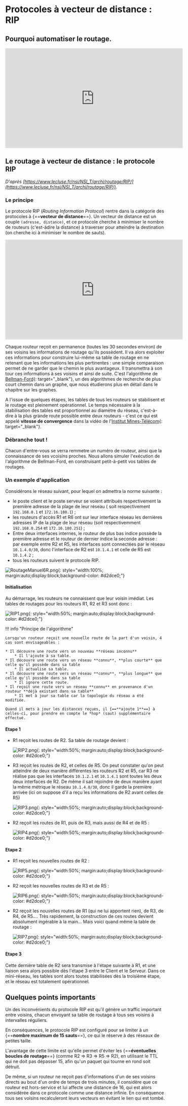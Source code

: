 # Protocoles à vecteur de distance : RIP

## Pourquoi automatiser le routage.

<iframe width="560" height="315" src="https://www.youtube.com/embed/sT9-IcbjqzI" title="YouTube video player" frameborder="0" allow="accelerometer; autoplay; clipboard-write; encrypted-media; gyroscope; picture-in-picture" allowfullscreen></iframe>

## Le routage à vecteur de distance : le protocole RIP

*D'après [https://www.lecluse.fr/nsi/NSI_T/archi/routage/RIP/](https://www.lecluse.fr/nsi/NSI_T/archi/routage/RIP/).*

### Le principe

Le protocole RIP (*Routing Information Protocol*) rentre dans la catégorie des protocoles à {==**vecteur de distance**==}. Un vecteur de distance est un couple `(adresse, distance)`, et ce protocole cherche à minimiser le nombre de routeurs (c'est-àdire la distance) à traverser pour atteindre la destination (on cherche ici à minimiser le nombre de sauts).

<iframe width="560" height="315" src="https://www.youtube.com/embed/kzablGaqUXM" title="YouTube video player" frameborder="0" allow="accelerometer; autoplay; clipboard-write; encrypted-media; gyroscope; picture-in-picture" allowfullscreen></iframe>

Chaque routeur reçoit en permanence (toutes les 30 secondes environ) de ses voisins les informations de routage qu'ils possèdent. Il va alors exploiter ces informations pour construire lui-même sa table de routage en ne retenant que les informations les plus pertinentes : une simple comparaison permet de ne garder que le chemin le plus avantageux. Il transmettra à son tour ces informations à ses voisins et ainsi de suite. C'est l'algorithme de [Bellman-Ford](https://fr.wikipedia.org/wiki/Algorithme_de_Bellman-Ford){: target="_blank"}, un des algorithmes de recherche de plus court chemin dans un graphe, que nous étudierons plus en détail dans le chapitre sur les graphes.

A l'issue de quelques étapes, les tables de tous les routeurs se stabilisent et le routage est pleinement opérationnel. Le temps nécessaire à la stabilisation des tables est proportionnel au diamètre du réseau, c'est-à-dire à la plus grande route possible entre deux routeurs - c'est ce qui est appelé **vitesse de convergence** dans la vidéo de l'[Institut Mines-Télécom](https://www.imt.fr/admissibles/?utm_source=google&utm_medium=cpc&utm_campaign=terminales_22&gclid=CjwKCAiAsNKQBhAPEiwAB-I5zTNjtBIyeW7Vbmmm29O3Vlap964Uk3PZ7QykzymnIFS2IOB0196U8hoCBDMQAvD_BwE){: target="_blank"}.

### Débranche tout !

Chacun d'entre-vous se verra remmetre un numéro de routeur, ainsi que la connaissance de ses vcoisins proches. Nous allons simuler l'exécution de l'algorithme de Bellman-Ford, en construisant petit-à-petit vos tables de routages.


### Un exemple d'application

Considérons le réseau suivant, pour lequel on admettra la norme suivante :

* le poste client et le poste serveur se voient attribués respectivement la première adresse de la plage de leur réseau ( soit respectivement `192.168.0.1` et `172.16.180.1`) ;
* les routeurs d'accès R1 et R6 ont sur leur interface réseau les dernières adresses IP de la plage de leur réseau (soit respectivemment `192.168.0.254` et `172.16.180.251`) ;
* Entre deux interfaces internes, le routeur de plus bas indice possède la première adresse et le routeur de dernier indice la seconde adresse : par exemple entre R2 et R5, les interfaces sont connectées par le réseau `10.1.4.0/30`, donc l'interface de R2 est `10.1.4.1` et celle de R5 est `10.1.4.2` ;
* tous les routeurs suivent le protocole RIP.

![RoutageManuel6R.png](RoutageManuel6R.png){: style="width:100%; margin:auto;display:block;background-color: #d2dce0;"}


#### Initialisation 

Au démarrage, les routeurs ne connaissent que leur voisin imédiat. Les tables de routages pour les routeurs R1, R2 et R3 sont donc :

![RIP1.png](RIP1.png){: style="width:50%; margin:auto;display:block;background-color: #d2dce0;"}

!!! info "Principe de l'algorithme"

	Lorsqu'un routeur reçoit une nouvelle route de la part d'un voisin, 4 cas sont envisageables :

	* Il découvre une route vers un nouveau **réseau inconnu**
		* Il l'ajoute à sa table.
	* Il découvre une route vers un réseau **connu**, **plus courte** que celle qu'il possède dans sa table
		* Il actualise sa table.
	* Il découvre une route vers un réseau **connu**, **plus longue** que celle qu'il possède dans sa table
		* Il ignore cette route.
	* Il reçoit une route vers un réseau **connu** en provenance d'un routeur **déjà existant dans sa table**
		* Il met à jour sa table car la topologie du réseau a été modifiée.
	
	Quand il mets à jour les distances reçues, il {==**ajoute 1**==} à celles-ci, pour prendre en compte le *hop* (saut) supplémentaire effectué.
	
#### Etape 1

* R1 reçoit les routes de R2. Sa table de routage devient :

	![RIP2.png](RIP2.png){: style="width:50%; margin:auto;display:block;background-color: #d2dce0;"}
	
* R3 reçoit les routes de R2, et celles de R5. On peut constater qu'on peut atteindre de deux manière différentes les routeurs R2 et R5, car R3 ne réalise pas que les interfaces `10.1.2.1` et `10.1.4.1` sont toutes les deux deux interfaces de R2. De même il sait rejoindre de deux manière ayant la même métrique le réseau `10.1.4.0/30`, donc il garde la première arrivée (ici on suppose d'il a reçu les informations de R2 avant celles de R5)

	![RIP3.png](RIP3.png){: style="width:50%; margin:auto;display:block;background-color: #d2dce0;"}

* R2 reçoit les routes de R1, puis de R3, mais aussi de R4 et de R5 :

	![RIP4.png](RIP4.png){: style="width:50%; margin:auto;display:block;background-color: #d2dce0;"}
	

	
#### Etape 2

* R1 reçoit les nouvelles routes de R2 :

	![RIP5.png](RIP5.png){: style="width:50%; margin:auto;display:block;background-color: #d2dce0;"}
	
* R2 reçoit les nouvelles routes de R3 et de R5 :

	![RIP6.png](RIP6.png){: style="width:50%; margin:auto;display:block;background-color: #d2dce0;"}
	
* R2 reçoit les nouvelles routes de R1 (qui ne lui apportent rien), de R3, de R4, de R5.... Très rapidement, la construction de ces routes devient absolument ingérable à la main... Mais voici quand même la table de routage :

	![RIP7.png](RIP7.png){: style="width:50%; margin:auto;display:block;background-color: #d2dce0;"}

#### Etape 3

Cette dernière table de R2 sera transmise à l'étape suivante à R1, et une liaison sera alors possible dès l'étape 3 entre le Client et le Serveur. Dans ce mini-réseau, les tables sont alors toutes stabilisées dès la troisième étape, et le réseau est totalement opérationnel.


## Quelques points importants

Un des inconvénients du protocole RIP est qu'il génère un traffic important entre voisins, chacun envoyant sa table de routage à tous ses voisins à intervalles réguliers. 	

En conséquences, le protocole RIP est configuré pour se limiter à un {==**nombre maximum de 15 sauts**==}, ce qui le réserve à des réseaux de petites taille.

L'avantage de cette limite est qu'elle permet  d'éviter les {==**éventuelles boucles de routage**==} (comme R2 => R3 => R5 => R2), en utilisant le TTL qui ne doit pas dépasser 15, afin qu'un paquet qui tourne en rond soit détruit.

De même, si un routeur ne reçoit pas d'informations d'un de ses voisins directs au bout d'un ordre de temps de trois minutes, il considère que ce routeur est hors-service et lui affecte une distance de 16, qui est alors considérée dans ce protocole comme une distance infinie. En conséquence tous ses voisins recalculeront leurs vecteurs en évitant le lien qui est tombé.



	








